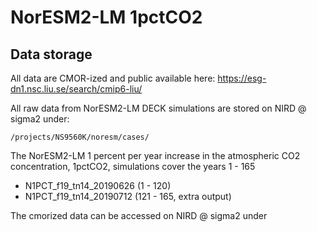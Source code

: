 # NorESM2-LM 1pctCO2

## Data storage
All data are CMOR-ized and public available here: https://esg-dn1.nsc.liu.se/search/cmip6-liu/


All raw data from NorESM2-LM DECK simulations are stored on NIRD @ sigma2 under:
```
/projects/NS9560K/noresm/cases/
```

The NorESM2-LM 1 percent per year increase in the atmospheric CO2 concentration, 1pctCO2, simulations cover the years 1 - 165
- N1PCT_f19_tn14_20190626 (1 - 120)
- N1PCT_f19_tn14_20190712 (121 - 165, extra output)

The cmorized data can be accessed on NIRD @ sigma2 under
